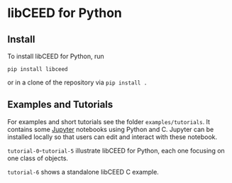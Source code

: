 # libCEED for Python

## Install

To install libCEED for Python, run

    pip install libceed

or in a clone of the repository via `pip install .`

## Examples and Tutorials

For examples and short tutorials see the folder `examples/tutorials`. It
contains some [Jupyter](https://jupyter.org/) notebooks using Python and C.
Jupyter can be installed locally so that users can edit and interact with these
notebook.

`tutorial-0`-`tutorial-5` illustrate libCEED for Python, each one focusing on one
class of objects.

`tutorial-6` shows a standalone libCEED C example.
